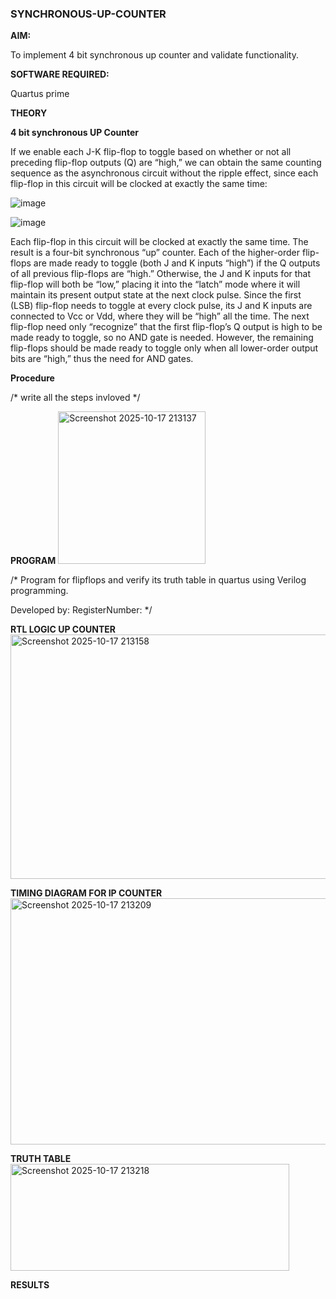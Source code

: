 ### SYNCHRONOUS-UP-COUNTER

**AIM:**

To implement 4 bit synchronous up counter and validate functionality.

**SOFTWARE REQUIRED:**

Quartus prime

**THEORY**

**4 bit synchronous UP Counter**

If we enable each J-K flip-flop to toggle based on whether or not all preceding flip-flop outputs (Q) are “high,” we can obtain the same counting sequence as the asynchronous circuit without the ripple effect, since each flip-flop in this circuit will be clocked at exactly the same time:

![image](https://github.com/naavaneetha/SYNCHRONOUS-UP-COUNTER/assets/154305477/d5db3fa0-e413-404c-b80e-b2f39d82e7e8)


![image](https://github.com/naavaneetha/SYNCHRONOUS-UP-COUNTER/assets/154305477/52cb61eb-d04b-442d-810c-31185a68410b)

Each flip-flop in this circuit will be clocked at exactly the same time.
The result is a four-bit synchronous “up” counter. Each of the higher-order flip-flops are made ready to toggle (both J and K inputs “high”) if the Q outputs of all previous flip-flops are “high.”
Otherwise, the J and K inputs for that flip-flop will both be “low,” placing it into the “latch” mode where it will maintain its present output state at the next clock pulse.
Since the first (LSB) flip-flop needs to toggle at every clock pulse, its J and K inputs are connected to Vcc or Vdd, where they will be “high” all the time.
The next flip-flop need only “recognize” that the first flip-flop’s Q output is high to be made ready to toggle, so no AND gate is needed.
However, the remaining flip-flops should be made ready to toggle only when all lower-order output bits are “high,” thus the need for AND gates.

**Procedure**

/* write all the steps invloved */

**PROGRAM**
<img width="236" height="244" alt="Screenshot 2025-10-17 213137" src="https://github.com/user-attachments/assets/a9fecf63-3fa7-4205-9356-167838a1fdb7" />

/* Program for flipflops and verify its truth table in quartus using Verilog programming. 

Developed by: RegisterNumber:
*/

**RTL LOGIC UP COUNTER**
<img width="709" height="391" alt="Screenshot 2025-10-17 213158" src="https://github.com/user-attachments/assets/c2cd3e40-0431-4c6a-862a-c80fb18531c9" />

**TIMING DIAGRAM FOR IP COUNTER**
<img width="777" height="394" alt="Screenshot 2025-10-17 213209" src="https://github.com/user-attachments/assets/cf2f3bfb-47b9-462f-b80e-e29d8808a3eb" />

**TRUTH TABLE**
<img width="446" height="171" alt="Screenshot 2025-10-17 213218" src="https://github.com/user-attachments/assets/0d75fcb2-fac7-4623-bd96-28cc9c48d203" />

**RESULTS**
